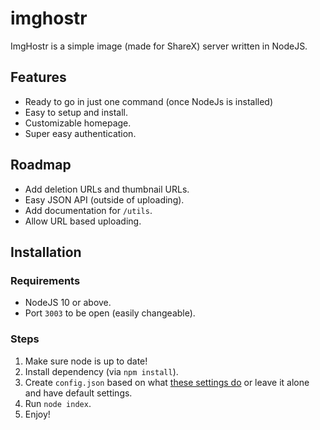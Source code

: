 # imghostr
ImgHostr is a simple image (made for ShareX) server written in NodeJS.

## Features
- Ready to go in just one command (once NodeJs is installed)
- Easy to setup and install.
- Customizable homepage.
- Super easy authentication.

## Roadmap
- Add deletion URLs and thumbnail URLs.
- Easy JSON API (outside of uploading).
- Add documentation for ``/utils``.
- Allow URL based uploading.

## Installation

### Requirements
- NodeJS 10 or above.
- Port ``3003`` to be open (easily changeable).

### Steps

1. Make sure node is up to date!
2. Install dependency (via ``npm install``).
3. Create ``config.json`` based on what [these settings do](/docs/configuration.md) or leave it alone and have default settings.
4. Run ``node index``. 
5. Enjoy!